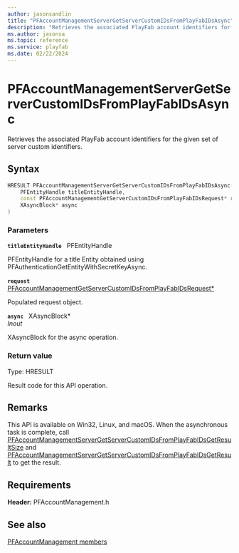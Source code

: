```yaml
---
author: jasonsandlin
title: "PFAccountManagementServerGetServerCustomIDsFromPlayFabIDsAsync"
description: "Retrieves the associated PlayFab account identifiers for the given set of server custom identifiers."
ms.author: jasonsa
ms.topic: reference
ms.service: playfab
ms.date: 02/22/2024
---
```


# PFAccountManagementServerGetServerCustomIDsFromPlayFabIDsAsync  

Retrieves the associated PlayFab account identifiers for the given set of server custom identifiers.  

## Syntax  
  
```cpp
HRESULT PFAccountManagementServerGetServerCustomIDsFromPlayFabIDsAsync(  
    PFEntityHandle titleEntityHandle,  
    const PFAccountManagementGetServerCustomIDsFromPlayFabIDsRequest* request,  
    XAsyncBlock* async  
)  
```  
  
### Parameters  
  
**`titleEntityHandle`** &nbsp; PFEntityHandle  
  
PFEntityHandle for a title Entity obtained using PFAuthenticationGetEntityWithSecretKeyAsync.  
  
**`request`** &nbsp; [PFAccountManagementGetServerCustomIDsFromPlayFabIDsRequest*](../../pfaccountmanagementtypes/structs/pfaccountmanagementgetservercustomidsfromplayfabidsrequest.md)  
  
Populated request object.  
  
**`async`** &nbsp; XAsyncBlock*  
*_Inout_*  
  
XAsyncBlock for the async operation.  
  
  
### Return value
Type: HRESULT
  
Result code for this API operation.
  
## Remarks  
  
This API is available on Win32, Linux, and macOS. When the asynchronous task is complete, call [PFAccountManagementServerGetServerCustomIDsFromPlayFabIDsGetResultSize](pfaccountmanagementservergetservercustomidsfromplayfabidsgetresultsize.md) and [PFAccountManagementServerGetServerCustomIDsFromPlayFabIDsGetResult](pfaccountmanagementservergetservercustomidsfromplayfabidsgetresult.md) to get the result.
  
## Requirements  
  
**Header:** PFAccountManagement.h
  
## See also  
[PFAccountManagement members](../pfaccountmanagement_members.md)  

  
  
